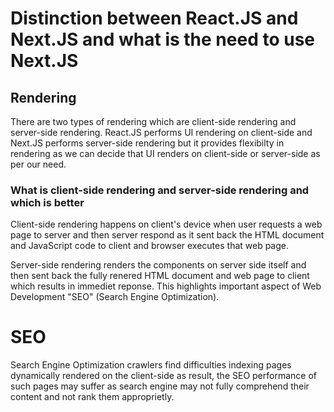 <h1>Distinction between React.JS and Next.JS and what is the need to use Next.JS</h1>

<h2>Rendering</h2>

There are two types of rendering which are client-side rendering and server-side rendering. React.JS performs UI rendering on client-side and Next.JS performs server-side rendering but it provides flexibilty in rendering as we can decide that UI renders on client-side or server-side as per our need.


<h3>What is client-side rendering and server-side rendering and which is better</h3>

Client-side rendering happens on client's device when user requests a web page to server and then server respond as it sent back the HTML document and JavaScript code to client and browser executes that web page.

Server-side rendering renders the components on server side itself and then sent back the fully renered HTML document and web page to client which results in immediet reponse. This highlights important aspect of Web Development "SEO" (Search Engine Optimization).

<h1>SEO</h1>

Search Engine Optimization crawlers find difficulties indexing pages dynamically rendered on the client-side as result, the SEO performance of such pages may suffer as search engine may not fully comprehend their content and not rank them approprietly.

